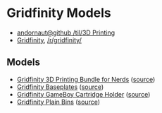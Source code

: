 # Gridfinity Models

* [andornaut@github /til/3D Printing](https://github.com/andornaut/til/blob/master/docs/3d-printing.md)
* [Gridfinity](https://gridfinity.xyz/), [/r/gridfinity/](https://old.reddit.com/r/gridfinity/)

## Models

* [Gridfinity 3D Printing Bundle for Nerds](./Gridfinity%203D%20Printing%20Bundle%20for%20Nerds) ([source](https://thangs.com/designer/ZackFreedman/3d-model/Gridfinity%203D%20Printing%20Bundle%20for%20Nerds-60741))
* [Gridfinity Baseplates](./Gridfinity%20Baseplates) ([source](https://thangs.com/designer/models/3d-model/60925))
* [Gridfinity GameBoy Cartridge Holder](./Gridfinity%20GameBoy%20Cartridge%20Holder) ([source](https://thangs.com/designer/cogspace/3d-model/Gridfinity%20GameBoy%20Cartridge%20Holder-73725))
* [Gridfinity Plain Bins](./Gridfinity%20Plain%20Bins) ([source](https://thangs.com/designer/pmcquay/3d-model/gridfinity%20plain%20bins-61698))
